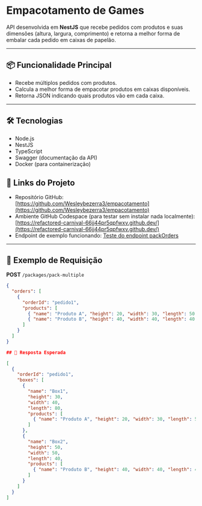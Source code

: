 # Empacotamento de Games

API desenvolvida em **NestJS** que recebe pedidos com produtos e suas dimensões (altura, largura, comprimento) e retorna a melhor forma de embalar cada pedido em caixas de papelão.

---

## 📦 Funcionalidade Principal

- Recebe múltiplos pedidos com produtos.
- Calcula a melhor forma de empacotar produtos em caixas disponíveis.
- Retorna JSON indicando quais produtos vão em cada caixa.

---
## 🛠 Tecnologias
- Node.js  
- NestJS   
- TypeScript  
- Swagger (documentação da API)  
- Docker (para containerização)  

## 🔗 Links do Projeto

- Repositório GitHub: [https://github.com/Wesleybezerra3/empacotamento](https://github.com/Wesleybezerra3/empacotamento)  
- Ambiente GitHub Codespace (para testar sem instalar nada localmente): [https://refactored-carnival-66jj44pr5qpfwxv.github.dev/](https://refactored-carnival-66jj44pr5qpfwxv.github.dev/)  
- Endpoint de exemplo funcionando: [Teste do endpoint packOrders](https://refactored-carnival-66jj44pr5qpfwxv-3000.app.github.dev/#/Packages/PackagesController_packOrders)

---

## 📄 Exemplo de Requisição

**POST** `/packages/pack-multiple`

```json
{
  "orders": [
    {
      "orderId": "pedido1",
      "products": [
        { "name": "Produto A", "height": 20, "width": 30, "length": 50 },
        { "name": "Produto B", "height": 40, "width": 40, "length": 40 }
      ]
    }
  ]
}

## 📄 Resposta Esperada

[
  {
    "orderId": "pedido1",
    "boxes": [
      {
        "name": "Box1",
        "height": 30,
        "width": 40,
        "length": 80,
        "products": [
          { "name": "Produto A", "height": 20, "width": 30, "length": 50 }
        ]
      },
      {
        "name": "Box2",
        "height": 50,
        "width": 50,
        "length": 40,
        "products": [
          { "name": "Produto B", "height": 40, "width": 40, "length": 40 }
        ]
      }
    ]
  }
]
